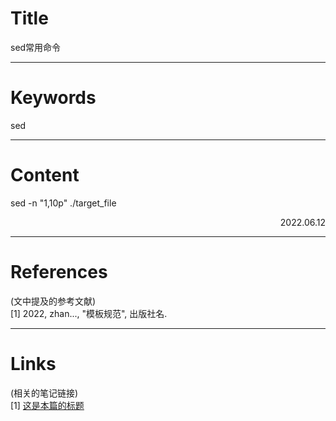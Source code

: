 # Title

sed常用命令

---

# Keywords

sed

---
# Content

sed -n "1,10p" ./target_file


<p align="right">2022.06.12</p>

---
# References

(文中提及的参考文献)  
[1] 2022, zhan..., "模板规范", 出版社名.

---
# Links

(相关的笔记链接)  
[1] [这是本篇的标题](./template.md)


